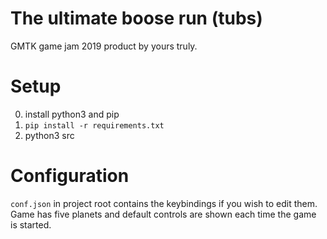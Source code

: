 # The ultimate boose run (tubs)

GMTK game jam 2019 product by yours truly.

# Setup

0. install python3 and pip
1. `pip install -r requirements.txt`
2. python3 src <screen width> <screen height>

# Configuration

`conf.json` in project root contains the keybindings if you wish to edit them. Game has five planets and default controls are shown each time the game is started. 
